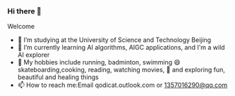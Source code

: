 ### Hi there 👋

Welcome

- 🔭 I’m studying at the University of Science and Technology Beijing
- 🌱 I’m currently learning AI algorithms, AIGC applications, and I'm a wild AI explorer
- 👯 My hobbies include running, badminton, swimming
  😄 skateboarding,cooking, reading, watching movies,
  🤔 and exploring fun, beautiful and healing things
- 📫 How to reach me:Email qodicat.outlook.com or 1357016290@qq.com




